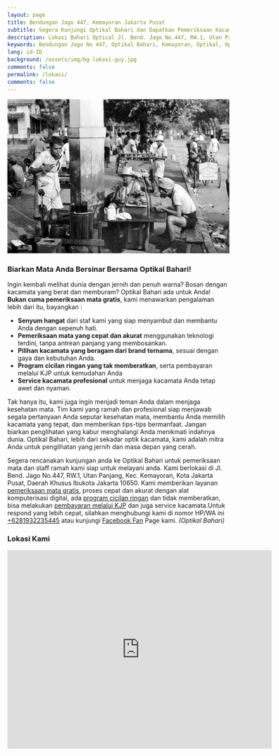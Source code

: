 ```yaml
---
layout: page
title: Bendungan Jago 447, Kemayoran Jakarta Pusat
subtitle: Segera Kunjungi Optikal Bahari dan Dapatkan Pemeriksaan Kacamata Gratis.
description: Lokasi Bahari Optical Jl. Bend. Jago No.447, RW.1, Utan Panjang, Kec. Kemayoran, Kota Jakarta Pusat, Daerah Khusus Ibukota Jakarta 10650
keywords: Bendungan Jago No 447, Optikal Bahari, Kemayoran, Optikal, Optik
lang: id-ID
background: /assets/img/bg-lokasi-guy.jpg
comments: false
permalink: /lokasi/
comments: false
---
```


<div class="card shadow p-3 mb-5 bg-white rounded">
  <img
    src="/assets/img/profil/kemayoran-tempoe-doeloe.jpg"
    class="card-img-top"
    alt="kemayoran tempoe doeloe">
  <div class="card-body">
    <h3 class="card-title">
      Biarkan Mata Anda Bersinar Bersama Optikal Bahari!
    </h3>
    <p class="card-text text-justify">
      Ingin kembali melihat dunia dengan jernih dan penuh warna? Bosan dengan kacamata yang berat dan memburam? Optikal Bahari ada untuk Anda!
      <strong>Bukan cuma pemeriksaan mata gratis</strong>, kami menawarkan pengalaman lebih dari itu, bayangkan :
      <ul>
        <li>
          <strong>Senyum hangat</strong>
          dari staf kami yang siap menyambut dan membantu Anda dengan sepenuh hati.
        </li>
        <li>
          <strong>Pemeriksaan mata yang cepat dan akurat</strong>
          menggunakan teknologi terdini, tanpa antrean panjang yang membosankan.
        </li>
        <li>
          <strong>Pilihan kacamata yang beragam dari brand ternama</strong>, sesuai dengan gaya dan kebutuhan Anda.
        </li>
        <li>
          <strong>Program cicilan ringan yang tak memberatkan</strong>, serta pembayaran melalui KJP untuk kemudahan Anda
        </li>
        <li>
          <strong>Service kacamata profesional</strong>
          untuk menjaga kacamata Anda tetap awet dan nyaman.
        </li>
      </ul>
    </p>
    <p class="card-text text-justify">
      Tak hanya itu, kami juga ingin menjadi teman Anda dalam menjaga kesehatan mata. Tim kami yang ramah dan profesional siap menjawab segala pertanyaan Anda seputar kesehatan mata, membantu Anda memilih kacamata yang tepat, dan memberikan tips-tips bermanfaat. Jangan biarkan penglihatan yang kabur menghalangi Anda menikmati indahnya dunia. Optikal Bahari, lebih dari sekadar optik kacamata, kami adalah mitra Anda untuk penglihatan yang jernih dan masa depan yang cerah.
    </p>
    <p class="card-text text-justify">
      Segera rencanakan kunjungan anda ke Optikal Bahari untuk pemeriksaan mata dan staff ramah kami siap untuk melayani anda. Kami berlokasi di Jl. Bend. Jago No.447, RW.1, Utan Panjang, Kec. Kemayoran, Kota Jakarta Pusat, Daerah Khusus Ibukota Jakarta 10650. Kami memberikan layanan
      <a href="{{"/periksa-mata/" | relative_url }}" title="pemeriksaan mata gratis">pemeriksaan mata gratis</a>, proses cepat dan akurat dengan alat komputerisasi digital, ada
      <a href="{{"/kacamata-cicilan/" | relative_url }}" title="kacamata cicilan">program cicilan ringan</a>
      dan tidak memberatkan, bisa melakukan
      <a href="{{"/optikal-bahari-kjp-kartu-jakarta-pintar/" | relative_url }}" title="bayar kacamata bayar dengan KJP">pembayaran melalui KJP</a>
      dan juga service kacamata.Untuk respond yang lebih cepat, silahkan menghubungi kami di nomor HP/WA ini
      <a
        href="https://api.whatsapp.com/send?phone=6281932235445&text=Hallo%2C+saya+butuh+informasi+lebih+lanjut+mengenai+Optikal+Bahari"
        id="WhatsAppClick"
        class="WhatsAppCall"
        title="Call WhatsApp">+6281932235445</a>
      atau kunjungi
      <a
        href="https://www.facebook.com/optikalbahari"
        id="FBClick"
        title="Facebook Page Optikal Bahari"
        class="FacebookPage">Facebook Fan</a>
      Page kami.
      <em>(Optikal Bahari)</em>
    </p>
    <h3 class="card-title">
      Lokasi Kami
    </h3>
    <div class="container-fluid">
      <div class="map-responsive">
        <iframe
          src="https://www.google.com/maps/embed?pb=!1m18!1m12!1m3!1d3966.7666623127143!2d106.85569731476888!3d-6.161996895538745!2m3!1f0!2f0!3f0!3m2!1i1024!2i768!4f13.1!3m3!1m2!1s0x2e69f5a43786850d%3A0x9802c727c074ae8c!2sBahari%20Optical!5e0!3m2!1sen!2sid!4v1671236028422!5m2!1sen!2sid"
          width="600"
          height="450"
          style="border:0;"
          allowfullscreen=""
          loading="lazy"
          referrerpolicy="no-referrer-when-downgrade"></iframe>
      </div>
    </div>
  </div>
</div>